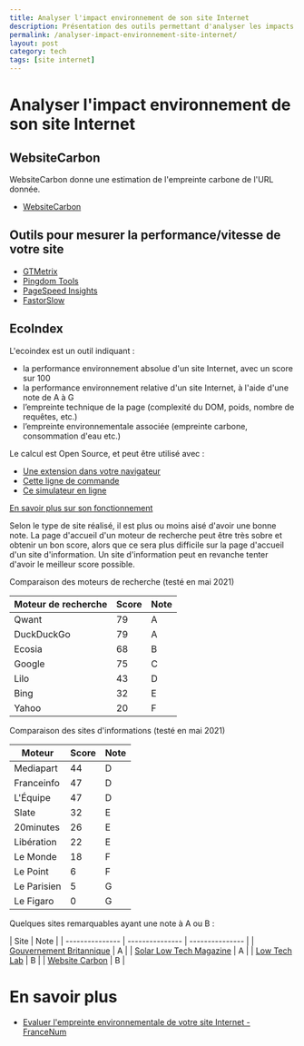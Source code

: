 ```yaml
---
title: Analyser l'impact environnement de son site Internet
description: Présentation des outils permettant d'analyser les impacts environnementaux de son site Internet
permalink: /analyser-impact-environnement-site-internet/
layout: post
category: tech
tags: [site internet]
---
```


# Analyser l'impact environnement de son site Internet

## WebsiteCarbon

WebsiteCarbon donne une estimation de l'empreinte carbone de l'URL donnée.

* [WebsiteCarbon](https://www.websitecarbon.com)

## Outils pour mesurer la performance/vitesse de votre site

* [GTMetrix](https://gtmetrix.com)
* [Pingdom Tools](https://tools.pingdom.com)
* [PageSpeed Insights](https://developers.google.com/speed/pagespeed/insights/?hl=fr)
* [FastorSlow](https://www.fastorslow.com)

## EcoIndex

L'ecoindex est un outil indiquant :
* la performance environnement absolue d'un site Internet, avec un score sur 100
* la performance environnement relative d'un site Internet, à l'aide d'une note de A à G
* l’empreinte technique de la page (complexité du DOM, poids, nombre de requêtes, etc.)
* l’empreinte environnementale associée (empreinte carbone, consommation d'eau etc.)

Le calcul est Open Source, et peut être utilisé avec :
* [Une extension dans votre navigateur](http://www.ecoindex.fr)
* [Cette ligne de commande](https://github.com/cnumr/ecoindex_cli)
* [Ce simulateur en ligne](https://rachelwe.github.io/Simulateur-ecoindex)

[En savoir plus sur son fonctionnement](http://www.ecoindex.fr/quest-ce-que-ecoindex)

Selon le type de site réalisé, il est plus ou moins aisé d'avoir une bonne note. La page d'accueil d'un moteur de recherche peut être très sobre et obtenir un bon score, alors que ce sera plus difficile sur la page d'accueil d'un site d'information. Un site d'information peut en revanche tenter d'avoir le meilleur score possible.

Comparaison des moteurs de recherche (testé en mai 2021)     

| Moteur de recherche         | Score           | Note            |
| --------------- | --------------- | --------------- |
| Qwant           | 79              | A |
| DuckDuckGo      | 79 | A |
| Ecosia          | 68 | B |
|    Google       |    75    | C |
|    Lilo         |    43    | D |
|    Bing         |    32    | E   |
|    Yahoo        |    20    | F   |

Comparaison des sites d'informations (testé en mai 2021)

| Moteur          | Score           | Note            |
| --------------- | --------------- | --------------- |
| Mediapart          | 44 | D |
| Franceinfo          | 47 | D |
| L'Équipe          | 47 | D |
|    Slate       |    32    | E |
|    20minutes       |    26    | E |
|    Libération       |    22    | E |
|    Le Monde         |    18    | F |
|    Le Point         |    6    | F   |
|    Le Parisien         |    5    | G   |
|    Le Figaro        |    0    | G   |

Quelques sites remarquables ayant une note à A ou B :

| Site          |  Note            |
| --------------- | --------------- | --------------- |
| [Gouvernement Britannique](https://www.gov.uk)          | A |
| [Solar Low Tech Magazine](https://solar.lowtechmagazine.com)          | A |
| [Low Tech Lab](https://lowtechlab.org/fr)           | B |
| [Website Carbon](https://www.websitecarbon.com) |  B |

# En savoir plus

* [Evaluer l'empreinte environnementale de votre site Internet - FranceNum](https://www.francenum.gouv.fr/comprendre-le-numerique/evaluer-lempreinte-environnementale-de-votre-site-internet)
